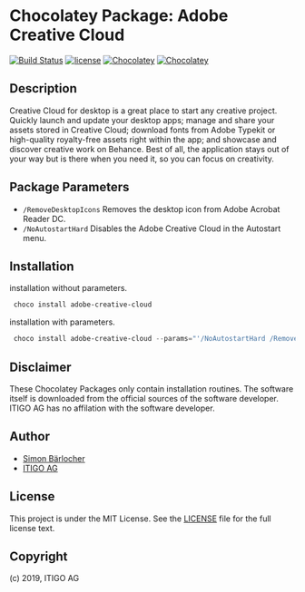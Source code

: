 # Chocolatey Package: Adobe Creative Cloud

[![Build Status](https://img.shields.io/travis/itigoag/chocolatey.adobe-creative-cloud?style=flat-square)](https://travis-ci.org/itigoag/chocolatey.adobe-creative-cloud) [![license](https://img.shields.io/github/license/mashape/apistatus.svg?style=popout-square)](licence) [![Chocolatey](https://img.shields.io/chocolatey/v/adobe-creative-cloud?label=package%20version)](https://chocolatey.org/packages/adobe-creative-cloud) [![Chocolatey](https://img.shields.io/chocolatey/dt/adobe-creative-cloud?label=package%20downloads&style=flat-square)](https://chocolatey.org/packages/adobe-creative-cloud)

## Description

Creative Cloud for desktop is a great place to start any creative project. Quickly launch and update your desktop apps; manage and share your assets stored in Creative Cloud; download fonts from Adobe Typekit or high-quality royalty-free assets right within the app; and showcase and discover creative work on Behance. Best of all, the application stays out of your way but is there when you need it, so you can focus on creativity.

## Package Parameters

- `/RemoveDesktopIcons` Removes the desktop icon from Adobe Acrobat Reader DC.
- `/NoAutostartHard` Disables the Adobe Creative Cloud in the Autostart menu.

## Installation

installation without parameters.

```ps1
 choco install adobe-creative-cloud
```

installation with parameters.

```ps1
 choco install adobe-creative-cloud --params="'/NoAutostartHard /RemoveDesktopIcons'"
```

## Disclaimer

These Chocolatey Packages only contain installation routines. The software itself is downloaded from the official sources of the software developer. ITIGO AG has no affilation with the software developer.

## Author

- [Simon Bärlocher](https://sbaerlocher.ch)
- [ITIGO AG](https://www.itigo.ch)

## License

This project is under the MIT License. See the [LICENSE](LICENSE) file for the full license text.

## Copyright

(c) 2019, ITIGO AG
